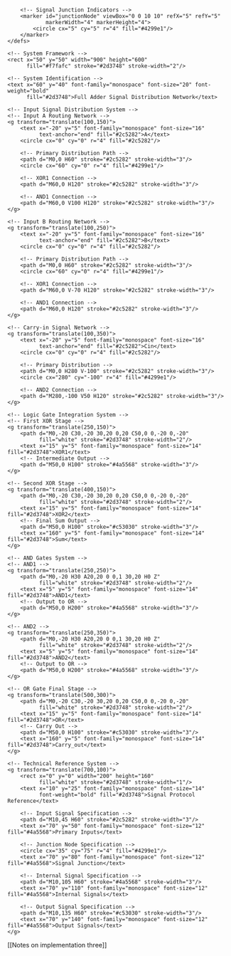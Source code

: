 <svg xmlns="http://www.w3.org/2000/svg" viewBox="0 0 1000 700">
    <!-- Technical Design System -->
    <defs>
        <!-- Input Signal Markers -->
        <marker id="inputTerminal" viewBox="0 0 10 10" refX="5" refY="5" 
                markerWidth="4" markerHeight="4">
            <circle cx="5" cy="5" r="4" fill="#2c5282"/>
        </marker>
        
        <!-- Signal Junction Indicators -->
        <marker id="junctionNode" viewBox="0 0 10 10" refX="5" refY="5"
                markerWidth="4" markerHeight="4">
            <circle cx="5" cy="5" r="4" fill="#4299e1"/>
        </marker>
    </defs>

    <!-- System Framework -->
    <rect x="50" y="50" width="900" height="600" 
          fill="#f7fafc" stroke="#2d3748" stroke-width="2"/>

    <!-- System Identification -->
    <text x="60" y="40" font-family="monospace" font-size="20" font-weight="bold"
          fill="#2d3748">Full Adder Signal Distribution Network</text>

    <!-- Input Signal Distribution System -->
    <!-- Input A Routing Network -->
    <g transform="translate(100,150)">
        <text x="-20" y="5" font-family="monospace" font-size="16" 
              text-anchor="end" fill="#2c5282">A</text>
        <circle cx="0" cy="0" r="4" fill="#2c5282"/>
        
        <!-- Primary Distribution Path -->
        <path d="M0,0 H60" stroke="#2c5282" stroke-width="3"/>
        <circle cx="60" cy="0" r="4" fill="#4299e1"/>
        
        <!-- XOR1 Connection -->
        <path d="M60,0 H120" stroke="#2c5282" stroke-width="3"/>
        
        <!-- AND1 Connection -->
        <path d="M60,0 V100 H120" stroke="#2c5282" stroke-width="3"/>
    </g>

    <!-- Input B Routing Network -->
    <g transform="translate(100,250)">
        <text x="-20" y="5" font-family="monospace" font-size="16" 
              text-anchor="end" fill="#2c5282">B</text>
        <circle cx="0" cy="0" r="4" fill="#2c5282"/>
        
        <!-- Primary Distribution Path -->
        <path d="M0,0 H60" stroke="#2c5282" stroke-width="3"/>
        <circle cx="60" cy="0" r="4" fill="#4299e1"/>
        
        <!-- XOR1 Connection -->
        <path d="M60,0 V-70 H120" stroke="#2c5282" stroke-width="3"/>
        
        <!-- AND1 Connection -->
        <path d="M60,0 H120" stroke="#2c5282" stroke-width="3"/>
    </g>

    <!-- Carry-in Signal Network -->
    <g transform="translate(100,350)">
        <text x="-20" y="5" font-family="monospace" font-size="16" 
              text-anchor="end" fill="#2c5282">Cin</text>
        <circle cx="0" cy="0" r="4" fill="#2c5282"/>
        
        <!-- Primary Distribution -->
        <path d="M0,0 H280 V-100" stroke="#2c5282" stroke-width="3"/>
        <circle cx="280" cy="-100" r="4" fill="#4299e1"/>
        
        <!-- AND2 Connection -->
        <path d="M280,-100 V50 H120" stroke="#2c5282" stroke-width="3"/>
    </g>

    <!-- Logic Gate Integration System -->
    <!-- First XOR Stage -->
    <g transform="translate(250,150)">
        <path d="M0,-20 C30,-20 30,20 0,20 C50,0 0,-20 0,-20" 
              fill="white" stroke="#2d3748" stroke-width="2"/>
        <text x="15" y="5" font-family="monospace" font-size="14" fill="#2d3748">XOR1</text>
        <!-- Intermediate Output -->
        <path d="M50,0 H100" stroke="#4a5568" stroke-width="3"/>
    </g>

    <!-- Second XOR Stage -->
    <g transform="translate(400,150)">
        <path d="M0,-20 C30,-20 30,20 0,20 C50,0 0,-20 0,-20" 
              fill="white" stroke="#2d3748" stroke-width="2"/>
        <text x="15" y="5" font-family="monospace" font-size="14" fill="#2d3748">XOR2</text>
        <!-- Final Sum Output -->
        <path d="M50,0 H100" stroke="#c53030" stroke-width="3"/>
        <text x="160" y="5" font-family="monospace" font-size="14" fill="#2d3748">Sum</text>
    </g>

    <!-- AND Gates System -->
    <!-- AND1 -->
    <g transform="translate(250,250)">
        <path d="M0,-20 H30 A20,20 0 0,1 30,20 H0 Z" 
              fill="white" stroke="#2d3748" stroke-width="2"/>
        <text x="5" y="5" font-family="monospace" font-size="14" fill="#2d3748">AND1</text>
        <!-- Output to OR -->
        <path d="M50,0 H200" stroke="#4a5568" stroke-width="3"/>
    </g>

    <!-- AND2 -->
    <g transform="translate(250,350)">
        <path d="M0,-20 H30 A20,20 0 0,1 30,20 H0 Z" 
              fill="white" stroke="#2d3748" stroke-width="2"/>
        <text x="5" y="5" font-family="monospace" font-size="14" fill="#2d3748">AND2</text>
        <!-- Output to OR -->
        <path d="M50,0 H200" stroke="#4a5568" stroke-width="3"/>
    </g>

    <!-- OR Gate Final Stage -->
    <g transform="translate(500,300)">
        <path d="M0,-20 C30,-20 30,20 0,20 C50,0 0,-20 0,-20" 
              fill="white" stroke="#2d3748" stroke-width="2"/>
        <text x="15" y="5" font-family="monospace" font-size="14" fill="#2d3748">OR</text>
        <!-- Carry Out -->
        <path d="M50,0 H100" stroke="#c53030" stroke-width="3"/>
        <text x="160" y="5" font-family="monospace" font-size="14" fill="#2d3748">Carry_out</text>
    </g>

    <!-- Technical Reference System -->
    <g transform="translate(700,100)">
        <rect x="0" y="0" width="200" height="160" 
              fill="white" stroke="#2d3748" stroke-width="1"/>
        <text x="10" y="25" font-family="monospace" font-size="14" 
              font-weight="bold" fill="#2d3748">Signal Protocol Reference</text>
        
        <!-- Input Signal Specification -->
        <path d="M10,45 H60" stroke="#2c5282" stroke-width="3"/>
        <text x="70" y="50" font-family="monospace" font-size="12" fill="#4a5568">Primary Inputs</text>
        
        <!-- Junction Node Specification -->
        <circle cx="35" cy="75" r="4" fill="#4299e1"/>
        <text x="70" y="80" font-family="monospace" font-size="12" fill="#4a5568">Signal Junction</text>
        
        <!-- Internal Signal Specification -->
        <path d="M10,105 H60" stroke="#4a5568" stroke-width="3"/>
        <text x="70" y="110" font-family="monospace" font-size="12" fill="#4a5568">Internal Signals</text>
        
        <!-- Output Signal Specification -->
        <path d="M10,135 H60" stroke="#c53030" stroke-width="3"/>
        <text x="70" y="140" font-family="monospace" font-size="12" fill="#4a5568">Output Signals</text>
    </g>
</svg>

[[Notes on implementation three]]